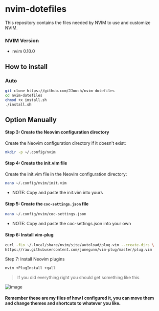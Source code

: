 # nvim-dotefiles
This repository contains the files needed by NVIM to use and customize NVIM.

### NVIM Version
* nvim 0.10.0

## How to install

### Auto

```bash
git clone https://github.com/JJoosh/nvim-dotefiles
cd nvim-dotefiles
chmod +x install.sh
./install.sh
```

## Option Manually

#### Step 3: Create the Neovim configuration directory
Create the Neovim configuration directory if it doesn't exist:

``` bash
mkdir -p ~/.config/nvim
```

#### Step 4: Create the init.vim file
Create the init.vim file in the Neovim configuration directory:
``` bash
nano ~/.config/nvim/init.vim
```
* NOTE: Copy and paste the init.vim into yours

#### Step 5: Create the `coc-settings.json` file
```bash
nano ~/.config/nvim/coc-settings.json
```
* NOTE: Copy and paste the coc-settings.json into your own

#### Step 6: Install vim-plug

```bash
curl -fLo ~/.local/share/nvim/site/autoload/plug.vim --create-dirs \
https://raw.githubusercontent.com/junegunn/vim-plug/master/plug.vim
```

Step 7: Install Neovim plugins

```bash
nvim +PlugInstall +qall
```

> If you did everything right you should get something like this

![image](https://github.com/JJoosh/nvim-dotefiles/assets/122099216/90a6e3fe-f034-4e2d-9fda-22c89ddf8fba)


#### Remember these are my files of how I configured it, you can move them and change themes and shortcuts to whatever you like.
